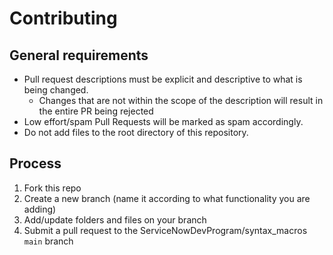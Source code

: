 # Contributing

## General requirements

- Pull request descriptions must be explicit and descriptive to what is being changed.
  - Changes that are not within the scope of the description will result in the entire PR being rejected
- Low effort/spam Pull Requests will be marked as spam accordingly.
- Do not add files to the root directory of this repository.

## Process

1. Fork this repo
2. Create a new branch (name it according to what functionality you are adding)
3. Add/update folders and files on your branch
5. Submit a pull request to the ServiceNowDevProgram/syntax_macros `main` branch
